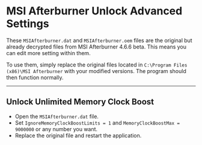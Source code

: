 # MSI Afterburner Unlock Advanced Settings

These `MSIAfterburner.dat` and `MSIAfterburner.oem` files are the original but already decrypted files from MSI Afterburner 4.6.6 beta. This means you can edit more setting within them.

To use them, simply replace the original files located in `C:\Program Files (x86)\MSI Afterburner` with your modified versions. The program should then function normally.

---
## Unlock Unlimited Memory Clock Boost


* Open the `MSIAfterburner.dat` file.
* Set `IgnoreMemoryClockBoostLimits = 1` and `MemoryClockBoostMax = 9000000` or any number you want.
* Replace the original file and restart the application.
